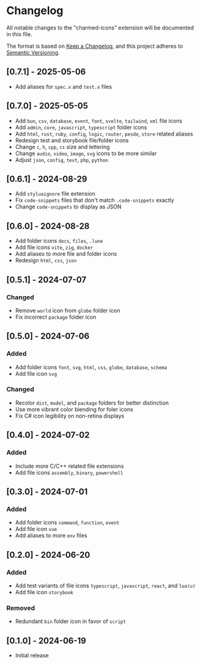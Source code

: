 # Changelog

All notable changes to the "charmed-icons" extension will be documented in this file.

The format is based on [Keep a Changelog](https://keepachangelog.com/en/1.1.0/),
and this project adheres to [Semantic Versioning](https://semver.org/spec/v2.0.0.html).

## [0.7.1] - 2025-05-06

- Add aliases for `spec.x` and `test.x` files

## [0.7.0] - 2025-05-05

- Add `bun`, `csv`, `database`, `event`, `font`, `svelte`, `tailwind`, `xml` file icons
- Add `admin`, `core`, `javascript`, `typescript` folder icons
- Add `html`, `rust`, `ruby`, `config`, `logic`, `router`, `pesde`, `store` related aliases
- Redesign test and storybook file/folder icons
- Change `c`, `h`, `cpp`, `cs` size and lettering
- Change `audio`, `video`, `image`, `svg` icons to be more similar
- Adjust `json`, `config`, `text`, `php`, `python`

## [0.6.1] - 2024-08-29

- Add `styluaignore` file extension
- Fix `code-snippets` files that don't match `.code-snippets` exactly
- Change `code-snippets` to display as JSON

## [0.6.0] - 2024-08-28

- Add folder icons `docs`, `files`, `.lune`
- Add file icons `vite`, `zig`, `docker`
- Add aliases to more file and folder icons
- Redesign `html`, `css`, `json`

## [0.5.1] - 2024-07-07

### Changed

- Remove `world` icon from `globe` folder icon
- Fix incorrect `package` folder icon

## [0.5.0] - 2024-07-06

### Added

- Add folder icons `font`, `svg`, `html`, `css`, `globe`, `database`, `schema`
- Add file icon `svg`

### Changed

- Recolor `dist`, `model`, and `package` folders for better distinction
- Use more vibrant color blending for foler icons
- Fix C# icon legibility on non-retina displays

## [0.4.0] - 2024-07-02

### Added

- Include more C/C++ related file extensions
- Add file icons `assembly`, `binary`, `powershell`

## [0.3.0] - 2024-07-01

### Added

- Add folder icons `command`, `function`, `event`
- Add file icon `vue`
- Add aliases to more `env` files

## [0.2.0] - 2024-06-20

### Added

- Add test variants of file icons `typescript`, `javascript`, `react`, and `lua(u)`
- Add file icon `storybook`

### Removed

- Redundant `bin` folder icon in favor of `script`

## [0.1.0] - 2024-06-19

- Initial release